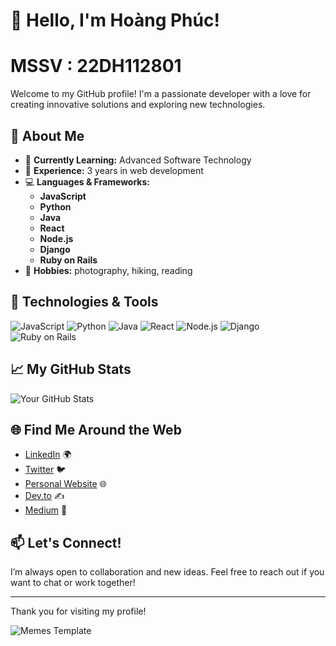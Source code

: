 # 👋 Hello, I'm Hoàng Phúc!
# MSSV : 22DH112801

Welcome to my GitHub profile! I'm a passionate developer with a love for creating innovative solutions and exploring new technologies.

## 🚀 About Me
- 🌱 **Currently Learning:** Advanced Software Technology
- 💼 **Experience:** 3 years in web development
- 💻 **Languages & Frameworks:**
  - **JavaScript**
  - **Python**
  - **Java**
  - **React**
  - **Node.js**
  - **Django**
  - **Ruby on Rails**
- 🎨 **Hobbies:** photography, hiking, reading

## 🔧 Technologies & Tools
<div>
  <img src="https://img.shields.io/badge/JavaScript-F7DF1E?style=flat-square&logo=javascript&logoColor=black" alt="JavaScript" />
  <img src="https://img.shields.io/badge/Python-3776AB?style=flat-square&logo=python&logoColor=white" alt="Python" />
  <img src="https://img.shields.io/badge/Java-007396?style=flat-square&logo=java&logoColor=white" alt="Java" />
  <img src="https://img.shields.io/badge/React-61DAFB?style=flat-square&logo=react&logoColor=black" alt="React" />
  <img src="https://img.shields.io/badge/Node.js-339933?style=flat-square&logo=node.js&logoColor=white" alt="Node.js" />
  <img src="https://img.shields.io/badge/Django-092E20?style=flat-square&logo=django&logoColor=white" alt="Django" />
  <img src="https://img.shields.io/badge/Ruby_on_Rails-CC0000?style=flat-square&logo=ruby-on-rails&logoColor=white" alt="Ruby on Rails" />
</div>

## 📈 My GitHub Stats
![Your GitHub Stats](https://github-readme-stats.vercel.app/api?username=yourusername&show_icons=true&theme=radical)

## 🌐 Find Me Around the Web
- [LinkedIn](your-linkedin-url) 🌍
- [Twitter](your-twitter-url) 🐦
- [Personal Website](your-portfolio-url) 🌐
- [Dev.to](your-devto-url) ✍️
- [Medium](your-medium-url) 📖


## 📫 Let's Connect!
I’m always open to collaboration and new ideas. Feel free to reach out if you want to chat or work together!

---

Thank you for visiting my profile!

![Memes Template](https://github.com/user-attachments/assets/eb477d94-c9fc-4f03-8da2-47b93065cfea)
